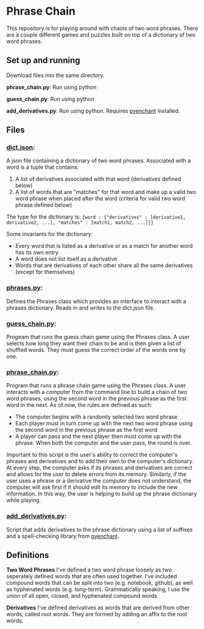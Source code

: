# Phrase Chain

This repository is for playing around with chains of two word phrases. There are a couple different games and puzzles built on top of a dictionary of two word phrases.

## Set up and running

Download files into the same directory.

**phrase_chain.py**: Run using python

**guess_chain.py**: Run using python

**add_derivatives.py**: Run using python. Requires [pyenchant](http://pythonhosted.org/pyenchant/download.html) installed.

## Files

### [dict.json](https://github.com/sam-slate/phrase-chain/blob/master/dict.json):
A json file containing a dictionary of two word phrases. Associated with a word is a tuple that contains:
1. A list of derivatives associated with that word (derivatives defined below)
2. A list of words that are "matches" for that word and make up a valid two word phrase when placed after the word (criteria for valid two word phrase defined below)

The type for the dictionary is: `{word : {"derivatives" : [derivative1, derivative2, ...], "matches" : [match1, match2, ...]}}`

Some invariants for the dictionary:
* Every word that is listed as a derivative or as a match for another word has its own entry
* A word does not list itself as a derivative
* Words that are derivatives of each other share all the same derivatives (except for themselves)


### [phrases.py](https://github.com/sam-slate/phrase-chain/blob/master/phrases.py):
Defines the Phrases class which provides an interface to interact with a phrases dictionary. Reads in and writes to the dict.json file.

### [guess_chain.py](https://github.com/sam-slate/phrase-chain/blob/master/guess_chain.py):
Progeam that runs the guess chain game using the Phrases class. A user selects how long they want their chain to be and is then given a list of shuffled words. They must guess the correct order of the words one by one. 

### [phrase_chain.py](https://github.com/sam-slate/phrase-chain/blob/master/phrase_chain.py):
Program that runs a phrase chain game using the Phrases class. A user interacts with a computer from the command line to build a chain of two word phrases, using the second word in the previous phrase as the first word in the next. As of now, the rules are defined as such:
* The computer begins with a randomly selected two word phrase
* Each player must in turn come up with the next two word phrase using the second word in the previous phrase as the first word
* A player can pass and the next player then must come up with the phrase. When both the computer and the user pass, the round is over.

Important to this script is the user's ability to correct the computer's phrases and derivatives and to add their own to the computer's dictionary. At every step, the computer asks if its phrases and derivatives are correct and allows for the user to delete errors from its memory. Similarly, if the user uses a phrase or a derivative the computer does not understand, the computer will ask first if it should edit its memory to include the new information. In this way, the user is helping to build up the phrase dictionary while playing. 

### [add_derivatives.py](https://github.com/sam-slate/phrase-chain/blob/master/add_derivatives.py):

Script that adds derivatives to the phrase dictionary using a list of suffixes and a spell-checking library from [pyenchant](http://pythonhosted.org/pyenchant/).

## Definitions

**Two Word Phrases**
I've defined a two word phrase loosely as two seperately defined words that are often used together. I've included compound words that can be split into two (e.g. notebook, github), as well as hyphenated words (e.g. long-term). Grammatically speaking, I use the union of all open, closed, and hyphenated compound words.  

**Derivatives**
I've defined derivatives as words that are derived from other words, called root words. They are formed by adding an affix to the root words.
